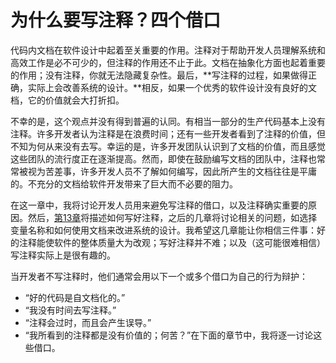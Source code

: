 # 为什么要写注释？四个借口

代码内文档在软件设计中起着至关重要的作用。注释对于帮助开发人员理解系统和高效工作是必不可少的，但注释的作用还不止于此。文档在抽象化方面也起着重要的作用；没有注释，你就无法隐藏复杂性。最后，**写注释的过程，如果做得正确，实际上会改善系统的设计。**相反，如果一个优秀的软件设计没有良好的文档，它的价值就会大打折扣。

不幸的是，这个观点并没有得到普遍的认同。有相当一部分的生产代码基本上没有注释。许多开发者认为注释是在浪费时间；还有一些开发者看到了注释的价值，但不知为何从来没有去写。幸运的是，许多开发团队认识到了文档的价值，而且感觉这些团队的流行度正在逐渐提高。然而，即使在鼓励编写文档的团队中，注释也常常被视为苦差事，许多开发人员不了解如何编写，因此所产生的文档往往是平庸的。不充分的文档给软件开发带来了巨大而不必要的阻力。

在这一章中，我将讨论开发人员用来避免写注释的借口，以及注释确实重要的原因。然后，[第13章](../group-1/di-shi-san-zhang.md)将描述如何写好注释，之后的几章将讨论相关的问题，如选择变量名称和如何使用文档来改进系统的设计。我希望这几章能让你相信三件事：好的注释能使软件的整体质量大为改观；写好注释并不难；以及（这可能很难相信）写注释实际上是很有趣的。

当开发者不写注释时，他们通常会用以下一个或多个借口为自己的行为辩护：

* “好的代码是自文档化的。”
* “我没有时间去写注释。”
* “注释会过时，而且会产生误导。”
* “我所看到的注释都是没有价值的；何苦？”在下面的章节中，我将逐一讨论这些借口。
